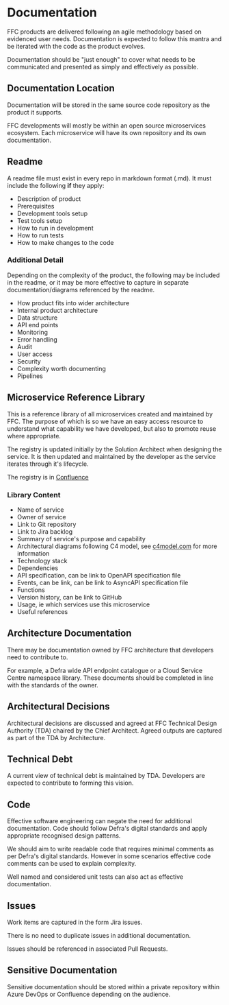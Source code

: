 # Documentation

FFC products are delivered following an agile methodology based on evidenced user needs. Documentation is expected to follow this mantra and be iterated with the code as the product evolves.

Documentation should be "just enough" to cover what needs to be communicated and presented as simply and effectively as possible.

## Documentation Location
Documentation will be stored in the same source code repository as the product it supports.

FFC developments will mostly be within an open source microservices ecosystem. Each microservice will have its own repository and its own documentation.

## Readme
A readme file must exist in every repo in markdown format (.md). It must include the following **if** they apply:
- Description of product
- Prerequisites
- Development tools setup
- Test tools setup
- How to run in development
- How to run tests
- How to make changes to the code

### Additional Detail
Depending on the complexity of the product, the following may be included in the readme, or it may be more effective to capture in separate documentation/diagrams referenced by the readme.

- How product fits into wider architecture
- Internal product architecture
- Data structure
- API end points
- Monitoring
- Error handling
- Audit
- User access
- Security
- Complexity worth documenting
- Pipelines

## Microservice Reference Library
This is a reference library of all microservices created and maintained by FFC.  The purpose of which is so we have an easy access resource to understand what capability we have developed, but also to promote reuse where appropriate.

The registry is updated initially by the Solution Architect when designing the service.  It is then updated and maintained by the developer as the service iterates through it's lifecycle.

The registry is in [Confluence](https://eaflood.atlassian.net/wiki/spaces/FPS/pages/2315288783/Microservice+Reference+Library)

### Library Content
- Name of service
- Owner of service
- Link to Git repository
- Link to Jira backlog
- Summary of service's purpose and capability
- Architectural diagrams following C4 model, see [c4model.com](https://c4model.com/) for more information
- Technology stack
- Dependencies
- API specification, can be link to OpenAPI specification file
- Events, can be link, can be link to AsyncAPI specification file
- Functions
- Version history, can be link to GitHub
- Usage, ie which services use this microservice
- Useful references

## Architecture Documentation
There may be documentation owned by FFC architecture that developers need to contribute to.

For example, a Defra wide API endpoint catalogue or a Cloud Service Centre namespace library. These documents should be completed in line with the standards of the owner.

## Architectural Decisions
Architectural decisions are discussed and agreed at FFC Technical Design Authority (TDA) chaired by the Chief Architect. Agreed outputs are captured as part of the TDA by Architecture.

## Technical Debt
A current view of technical debt is maintained by TDA. Developers are expected to contribute to forming this vision.

## Code
Effective software engineering can negate the need for additional documentation. Code should follow Defra's digital standards and apply appropriate recognised design patterns.

We should aim to write readable code that requires minimal comments as per Defra's digital standards. However in some scenarios effective code comments can be used to explain complexity.

Well named and considered unit tests can also act as effective documentation.

## Issues
Work items are captured in the form Jira issues.

There is no need to duplicate issues in additional documentation.

Issues should be referenced in associated Pull Requests.

## Sensitive Documentation
Sensitive documentation should be stored within a private repository within Azure DevOps or Confluence depending on the audience.
